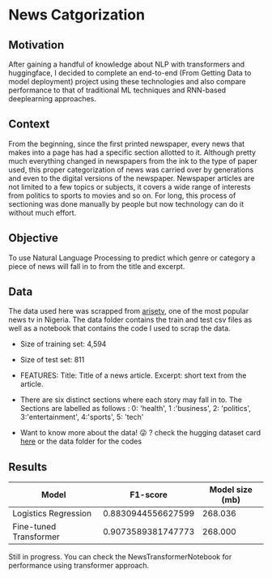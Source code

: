 # News Catgorization

## Motivation 
After gaining a handful of knowledge about NLP with transformers and huggingface, I decided to complete an end-to-end (From Getting Data to model deployment) project using these technologies and also compare performance to  that of traditional ML techniques and RNN-based deeplearning approaches.


## Context 
From the beginning, since the first printed newspaper, every news that makes into a page has had a specific section allotted to it. Although pretty much everything changed in newspapers from the ink to the type of paper used, this proper categorization of news was carried over by generations and even to the digital versions of the newspaper. Newspaper articles are not limited to a few topics or subjects, it covers a wide range of interests from politics to sports to movies and so on. For long, this process of sectioning was done manually by people but now technology can do it without much effort. 

## Objective
To use Natural Language Processing to predict which genre or category a piece of news will fall in to from the title and excerpt. 

## Data
The data used here was scrapped from [arisetv](https://www.arise.tv/), one of the most popular news tv in Nigeria. The data folder contains the train and test 
csv files as well as a notebook that contains the code I used to scrap the data. 
* Size of training set: 4,594 
* Size of test set: 811 
* FEATURES: Title:  Title of a news article. Excerpt: short text from the article. 
* There are six distinct sections where each story may fall in to. The Sections are labelled as follows : 0: 'health', 1 :'business', 2: 'politics', 3:'entertainment', 4:'sports', 5: 'tech'

* Want to know more about the data! :stuck_out_tongue_winking_eye: ?
check the hugging dataset card [here](https://huggingface.co/datasets/okite97/news-data) or the data folder for the codes


## Results
| Model                    | F1-score        | Model size (mb) |
| ------------------------ | --------------- |--------------- |
| Logistics Regression     |  0.8830944556627599   |  268.036   |
| Fine-tuned Transformer   | 0.9073589381747773    |  268.000   |


Still in progress. You can check the NewsTransformerNotebook for performance using transformer approach.
